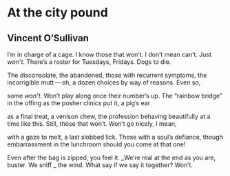 # At the city pound
## Vincent O’Sullivan
I’m in charge of a cage. I know those that won’t.
I don’t mean can’t. Just _won’t_. There’s a roster
for Tuesdays, Fridays. Dogs to die.

The disconsolate, the abandoned, those with recurrent
symptoms, the incorrigible mutt — oh, a dozen
choices by way of reasons. Even so,

some _won’t_. Won’t play along once their number’s
up. The “rainbow bridge” in the offing
as the posher clinics put it, a pig’s ear

as a final treat, a venison chew, the profession
behaving beautifully at a time like this.
Still, those that won’t. Won’t go nicely, I mean,

with a gaze to melt, a last slobbed lick.
Those with a soul’s defiance, though embarrassment
in the lunchroom should you come at that one!

Even after the bag is zipped, you feel it:
 _We’re real at the end as you are, buster. We sniff
_
the wind. What say if we say it together? Won’t.